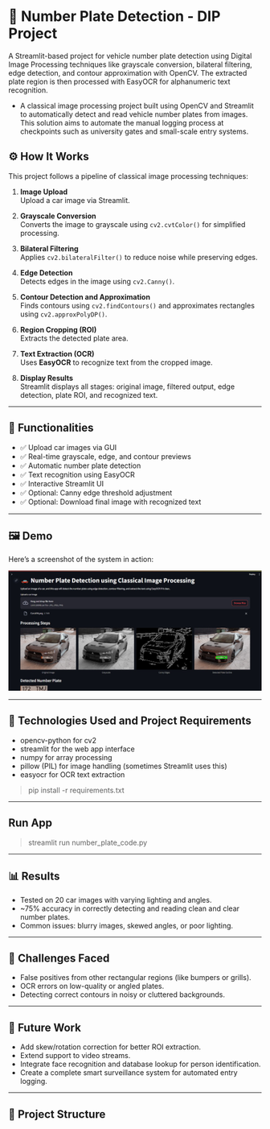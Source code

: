 # 🚗 Number Plate Detection - DIP Project
A Streamlit-based project for vehicle number plate detection using Digital Image Processing techniques like grayscale conversion, bilateral filtering, edge detection, and contour approximation with OpenCV. The extracted plate region is then processed with EasyOCR for alphanumeric text recognition.
* A classical image processing project built using OpenCV and Streamlit to automatically detect and read vehicle number plates from images. This solution aims to automate the manual logging process at checkpoints such as university gates and small-scale entry systems.


## ⚙️ How It Works

This project follows a pipeline of classical image processing techniques:

1. **Image Upload**  
   Upload a car image via Streamlit.

2. **Grayscale Conversion**  
   Converts the image to grayscale using `cv2.cvtColor()` for simplified processing.

3. **Bilateral Filtering**  
   Applies `cv2.bilateralFilter()` to reduce noise while preserving edges.

4. **Edge Detection**  
   Detects edges in the image using `cv2.Canny()`.

5. **Contour Detection and Approximation**  
   Finds contours using `cv2.findContours()` and approximates rectangles using `cv2.approxPolyDP()`.

6. **Region Cropping (ROI)**  
   Extracts the detected plate area.

7. **Text Extraction (OCR)**  
   Uses **EasyOCR** to recognize text from the cropped image.

8. **Display Results**  
   Streamlit displays all stages: original image, filtered output, edge detection, plate ROI, and recognized text.

---

## 🧰 Functionalities

- ✅ Upload car images via GUI  
- ✅ Real-time grayscale, edge, and contour previews  
- ✅ Automatic number plate detection  
- ✅ Text recognition using EasyOCR  
- ✅ Interactive Streamlit UI  
- ✅ Optional: Canny edge threshold adjustment  
- ✅ Optional: Download final image with recognized text

---

## 🖼️ Demo

Here’s a screenshot of the system in action:

![Demo Screenshot](Demo_Screenshots/testing_Screenshot_3.jpg)


---

## 🔧 Technologies Used and Project Requirements

- opencv-python for cv2
- streamlit for the web app interface
- numpy for array processing
- pillow (PIL) for image handling (sometimes Streamlit uses this)
- easyocr for OCR text extraction

> pip install -r requirements.txt
---

## Run App
> streamlit run number_plate_code.py

---

## 📊 Results

- Tested on 20 car images with varying lighting and angles.
- ~75% accuracy in correctly detecting and reading clean and clear number plates.
- Common issues: blurry images, skewed angles, or poor lighting.

---

## 🚧 Challenges Faced

- False positives from other rectangular regions (like bumpers or grills).
- OCR errors on low-quality or angled plates.
- Detecting correct contours in noisy or cluttered backgrounds.

---

## 🔮 Future Work

- Add skew/rotation correction for better ROI extraction.
- Extend support to video streams.
- Integrate face recognition and database lookup for person identification.
- Create a complete smart surveillance system for automated entry logging.

---

## 📁 Project Structure

